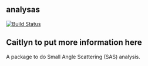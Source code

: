 ## analysas
[![Build Status](https://travis-ci.org/uwescience/analysas.svg?branch=master)](https://travis-ci.org/pozzo-research-group/AnalySAS)

## Caitlyn to put more information here
A package to do Small Angle Scattering (SAS) analysis.
